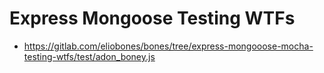 # Express Mongoose Testing WTFs
- <https://gitlab.com/eliobones/bones/tree/express-mongooose-mocha-testing-wtfs/test/adon_boney.js>
